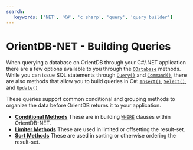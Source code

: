 ```yaml
---
search:
   keywords: ['NET', 'C#', 'c sharp', 'query', 'query builder']
---
```


# OrientDB-NET - Building Queries

When querying a database on OrientDB through your C#/.NET application there are a few options available to you through the [`ODatabase`](NET-Database.md) methods.  While you can issue SQL statements through [`Query()`](NET-Database-Query.md) and [`Command()`](NET-Database-Command.md), there are also methods that allow you to build queries in C#: [`Insert()`](NET-Database-Insert.md), [`Select()`](NET-Database-Select.md), and [`Update()`](NET-Database-Update.md)

These queries support common conditional and grouping methods to organize the data before OrientDB returns it to your application.

- [**Conditional Methods**](NET-Query-Conditions.md) These are in building [`WHERE`](../sql/SQL-Where.md) clauses within OrientDB-NET.
- [**Limiter Methods**](NET-Query-Limiter.md) These are used in limited or offsetting the result-set.
- [**Sort Methods**](NET-Query-Sort.md) These are used in sorting or otherwise ordering the result-set.
